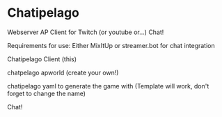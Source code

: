 # Chatipelago

Webserver AP Client for Twitch (or youtube or...) Chat!

Requirements for use:
Either MixItUp or streamer.bot for chat integration

Chatipelago Client (this)

chatpelago apworld (create your own!)

chatipelago yaml to generate the game with (Template will work, don't forget to change the name)

Chat!